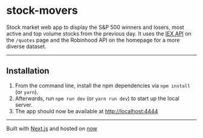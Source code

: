 # stock-movers

Stock market web app to display the S&P 500 winners and losers, most active and top volume stocks from the previous day. It uses the [IEX API](https://iextrading.com/developer/docs/) on the `/quotes` page and the Robinhood API on the homepage for a more diverse dataset.


---

## Installation

1. From the command line, install the npm dependencies via `npm install` (or `yarn`). 
2. Afterwards, run `npm run dev` (or `yarn run dev`) to start up the local server.
3. The app should now be available at [http://localhost:4444](http://localhost:4444)

---


Built with [Next.js](https://github.com/zeit/next.js/) and hosted on [now](https://zeit.co/now)
